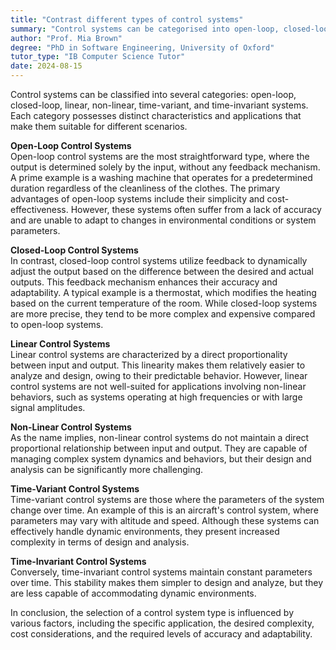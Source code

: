 ```yaml
---
title: "Contrast different types of control systems"
summary: "Control systems can be categorised into open-loop, closed-loop, linear, non-linear, time-variant, and time-invariant systems, each with unique characteristics and applications."
author: "Prof. Mia Brown"
degree: "PhD in Software Engineering, University of Oxford"
tutor_type: "IB Computer Science Tutor"
date: 2024-08-15
---
```


Control systems can be classified into several categories: open-loop, closed-loop, linear, non-linear, time-variant, and time-invariant systems. Each category possesses distinct characteristics and applications that make them suitable for different scenarios.

**Open-Loop Control Systems**  
Open-loop control systems are the most straightforward type, where the output is determined solely by the input, without any feedback mechanism. A prime example is a washing machine that operates for a predetermined duration regardless of the cleanliness of the clothes. The primary advantages of open-loop systems include their simplicity and cost-effectiveness. However, these systems often suffer from a lack of accuracy and are unable to adapt to changes in environmental conditions or system parameters.

**Closed-Loop Control Systems**  
In contrast, closed-loop control systems utilize feedback to dynamically adjust the output based on the difference between the desired and actual outputs. This feedback mechanism enhances their accuracy and adaptability. A typical example is a thermostat, which modifies the heating based on the current temperature of the room. While closed-loop systems are more precise, they tend to be more complex and expensive compared to open-loop systems.

**Linear Control Systems**  
Linear control systems are characterized by a direct proportionality between input and output. This linearity makes them relatively easier to analyze and design, owing to their predictable behavior. However, linear control systems are not well-suited for applications involving non-linear behaviors, such as systems operating at high frequencies or with large signal amplitudes.

**Non-Linear Control Systems**  
As the name implies, non-linear control systems do not maintain a direct proportional relationship between input and output. They are capable of managing complex system dynamics and behaviors, but their design and analysis can be significantly more challenging.

**Time-Variant Control Systems**  
Time-variant control systems are those where the parameters of the system change over time. An example of this is an aircraft's control system, where parameters may vary with altitude and speed. Although these systems can effectively handle dynamic environments, they present increased complexity in terms of design and analysis.

**Time-Invariant Control Systems**  
Conversely, time-invariant control systems maintain constant parameters over time. This stability makes them simpler to design and analyze, but they are less capable of accommodating dynamic environments.

In conclusion, the selection of a control system type is influenced by various factors, including the specific application, the desired complexity, cost considerations, and the required levels of accuracy and adaptability.
    